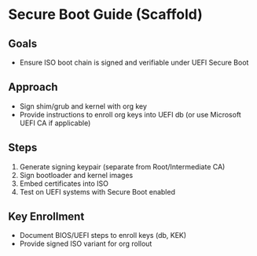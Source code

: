 # Secure Boot Guide (Scaffold)

## Goals
- Ensure ISO boot chain is signed and verifiable under UEFI Secure Boot

## Approach
- Sign shim/grub and kernel with org key
- Provide instructions to enroll org keys into UEFI db (or use Microsoft UEFI CA if applicable)

## Steps
1. Generate signing keypair (separate from Root/Intermediate CA)
2. Sign bootloader and kernel images
3. Embed certificates into ISO
4. Test on UEFI systems with Secure Boot enabled

## Key Enrollment
- Document BIOS/UEFI steps to enroll keys (db, KEK)
- Provide signed ISO variant for org rollout
